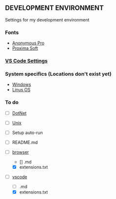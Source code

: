 ## DEVELOPMENT ENVIRONMENT
Settings for my development environment

### Fonts
* [Anonymous Pro](https://www.marksimonson.com/fonts/view/anonymous-pro)
* [Proxima Soft](https://www.marksimonson.com/fonts/view/proxima-soft)

### [VS Code Settings](https://github.com/JeffACate/dev-settings/blob/master/vscode/vscode.md)


### System specifics (Locations don't exist yet)
* [Windows](https://www.github.com/JeffACate/dev-settings/DotNet) 
* [Linus OS](https://www.github.com/JeffACate/dev-settings/Unix)


### To do 
* [ ] [DotNet](https://www.github.com/JeffACate/dev-settings/README.md#system-specifics-locations-don't-exist-yet)
* [ ] [Unix](https://www.github.com/JeffACate/dev-settings/README.md#system-specifics-locations-don't-exist-yet)
* [ ] Setup auto-run

* [ ] README.md
* [ ] [browser](https://www.github.com/JeffACate/dev-settings/browser.md)
    * [] .md
    * [x] extensions.txt
* [ ] [vscode](https://www.github.com/JeffACate/dev-settings/vscode.md)
    * [ ] .md
    * [x] extensions.txt
